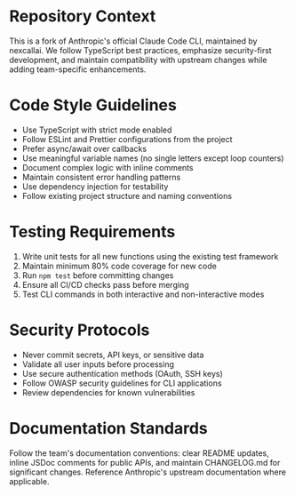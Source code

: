 # Repository Context

This is a fork of Anthropic's official Claude Code CLI, maintained by nexcallai. We follow TypeScript best practices, emphasize security-first development, and maintain compatibility with upstream changes while adding team-specific enhancements.

# Code Style Guidelines

- Use TypeScript with strict mode enabled
- Follow ESLint and Prettier configurations from the project
- Prefer async/await over callbacks  
- Use meaningful variable names (no single letters except loop counters)
- Document complex logic with inline comments
- Maintain consistent error handling patterns
- Use dependency injection for testability
- Follow existing project structure and naming conventions

# Testing Requirements

1. Write unit tests for all new functions using the existing test framework
2. Maintain minimum 80% code coverage for new code
3. Run `npm test` before committing changes
4. Ensure all CI/CD checks pass before merging
5. Test CLI commands in both interactive and non-interactive modes

# Security Protocols

- Never commit secrets, API keys, or sensitive data
- Validate all user inputs before processing
- Use secure authentication methods (OAuth, SSH keys)
- Follow OWASP security guidelines for CLI applications
- Review dependencies for known vulnerabilities

# Documentation Standards

Follow the team's documentation conventions: clear README updates, inline JSDoc comments for public APIs, and maintain CHANGELOG.md for significant changes. Reference Anthropic's upstream documentation where applicable.